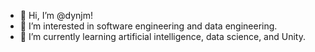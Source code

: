 - 👋 Hi, I’m @dynjm!
- 👀 I’m interested in software engineering and data engineering.
- 🌱 I’m currently learning artificial intelligence, data science, and Unity.


<!---
dynjm/dynjm is a ✨ special ✨ repository because its `README.md` (this file) appears on your GitHub profile.
You can click the Preview link to take a look at your changes.
--->
